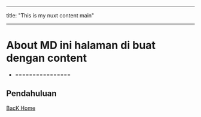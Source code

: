 ___
title: "This is my nuxt content main"
___
# About MD ini halaman di buat dengan content
* ================

## Pendahuluan 

[BacK Home](/)